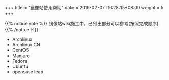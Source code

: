 +++
title = "镜像站使用帮助"
date =  2019-02-07T16:28:15+08:00
weight = 5
+++

{{% notice note %}}
镜像站wiki施工中，已列出部分可以参考(按照完成顺序):
{{% /notice %}}

- Archlinux
- Archlinux CN
- CentOS
- Manjaro
- Fedora
- Ubuntu
- opensuse leap
